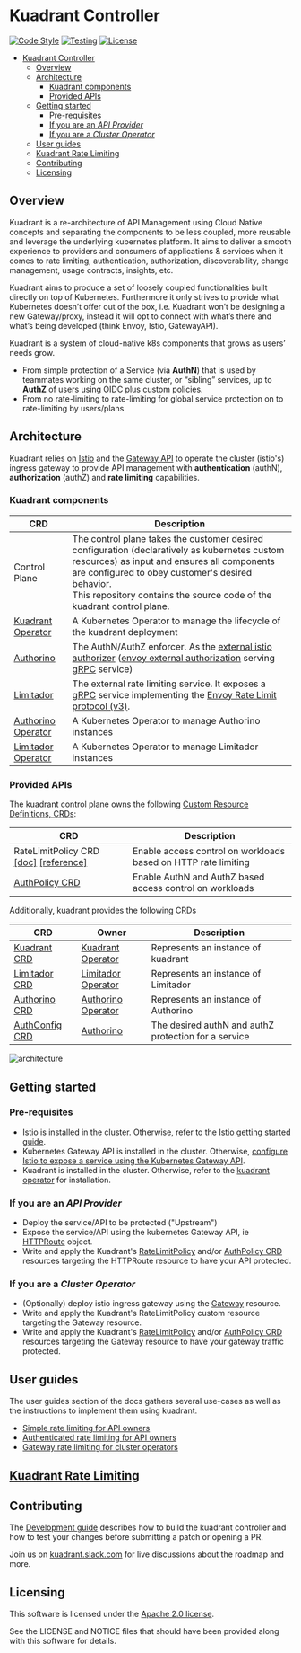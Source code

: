 # Kuadrant Controller

[![Code Style](https://github.com/Kuadrant/kuadrant-controller/actions/workflows/code-style.yaml/badge.svg)](https://github.com/Kuadrant/kuadrant-controller/actions/workflows/code-style.yaml)
[![Testing](https://github.com/Kuadrant/kuadrant-controller/actions/workflows/testing.yaml/badge.svg)](https://github.com/Kuadrant/kuadrant-controller/actions/workflows/testing.yaml)
[![License](https://img.shields.io/badge/license-Apache--2.0-blue.svg)](http://www.apache.org/licenses/LICENSE-2.0)

<!--ts-->
* [Kuadrant Controller](#kuadrant-controller)
   * [Overview](#overview)
   * [Architecture](#architecture)
      * [Kuadrant components](#kuadrant-components)
      * [Provided APIs](#provided-apis)
   * [Getting started](#getting-started)
      * [Pre-requisites](#pre-requisites)
      * [If you are an <em>API Provider</em>](#if-you-are-an-api-provider)
      * [If you are a <em>Cluster Operator</em>](#if-you-are-a-cluster-operator)
   * [User guides](#user-guides)
   * [<a href="/doc/rate-limiting.md">Kuadrant Rate Limiting</a>](#kuadrant-rate-limiting)
   * [Contributing](#contributing)
   * [Licensing](#licensing)

<!-- Created by https://github.com/ekalinin/github-markdown-toc -->
<!-- Added by: eguzki, at: vie 29 jul 2022 14:46:51 CEST -->

<!--te-->

## Overview

Kuadrant is a re-architecture of API Management using Cloud Native concepts and separating the components to be less coupled,
more reusable and leverage the underlying kubernetes platform. It aims to deliver a smooth experience to providers and consumers
of applications & services when it comes to rate limiting, authentication, authorization, discoverability, change management, usage contracts, insights, etc.

Kuadrant aims to produce a set of loosely coupled functionalities built directly on top of Kubernetes.
Furthermore it only strives to provide what Kubernetes doesn’t offer out of the box, i.e. Kuadrant won’t be designing a new Gateway/proxy,
instead it will opt to connect with what’s there and what’s being developed (think Envoy, Istio, GatewayAPI).

Kuadrant is a system of cloud-native k8s components that grows as users’ needs grow.
* From simple protection of a Service (via **AuthN**) that is used by teammates working on the same cluster, or “sibling” services, up to **AuthZ** of users using OIDC plus custom policies.
* From no rate-limiting to rate-limiting for global service protection on to rate-limiting by users/plans

## Architecture

Kuadrant relies on [Istio](https://istio.io/) and the [Gateway API](https://gateway-api.sigs.k8s.io/)
to operate the cluster (istio's) ingress gateway to provide API management with **authentication** (authN),
**authorization** (authZ) and **rate limiting** capabilities.

### Kuadrant components

| CRD | Description |
| --- | --- |
| Control Plane | The control plane takes the customer desired configuration (declaratively as kubernetes custom resources) as input and ensures all components are configured to obey customer's desired behavior.<br> This repository contains the source code of the kuadrant control plane. |
| [Kuadrant Operator](https://github.com/Kuadrant/kuadrant-operator) | A Kubernetes Operator to manage the lifecycle of the kuadrant deployment |
| [Authorino](https://github.com/Kuadrant/authorino) | The AuthN/AuthZ enforcer. As the [external istio authorizer](https://istio.io/latest/docs/tasks/security/authorization/authz-custom/) ([envoy external authorization](https://www.envoyproxy.io/docs/envoy/latest/configuration/http/http_filters/ext_authz_filter) serving [gRPC](https://grpc.io/) service) |
| [Limitador](https://github.com/Kuadrant/limitador) | The external rate limiting service. It exposes a [gRPC](https://grpc.io/) service implementing the [Envoy Rate Limit protocol (v3)](https://www.envoyproxy.io/docs/envoy/latest/api-v3/service/ratelimit/v3/rls.proto). |
| [Authorino Operator](https://github.com/Kuadrant/authorino-operator) | A Kubernetes Operator to manage Authorino instances |
| [Limitador Operator](https://github.com/Kuadrant/limitador-operator) | A Kubernetes Operator to manage Limitador instances |

### Provided APIs

The kuadrant control plane owns the following [Custom Resource Definitions, CRDs](https://kubernetes.io/docs/tasks/extend-kubernetes/custom-resources/custom-resource-definitions/):

| CRD | Description |
| --- | --- |
| RateLimitPolicy CRD [\[doc\]](/doc/rate-limiting.md) [[reference]](doc/ratelimitpolicy-reference.md) | Enable access control on workloads based on HTTP rate limiting |
| [AuthPolicy CRD](apis/apim/v1alpha1/authpolicy_types.go) | Enable AuthN and AuthZ based access control on workloads |

Additionally, kuadrant provides the following CRDs

| CRD | Owner | Description |
| --- | --- | --- |
| [Kuadrant CRD](https://github.com/Kuadrant/kuadrant-operator/blob/main/api/v1beta1/kuadrant_types.go) | [Kuadrant Operator](https://github.com/Kuadrant/kuadrant-operator) | Represents an instance of kuadrant |
| [Limitador CRD](doc/ratelimitpolicy-reference.md) | [Limitador Operator](https://github.com/Kuadrant/limitador-operator) | Represents an instance of Limitador |
| [Authorino CRD](https://github.com/Kuadrant/authorino-operator#the-authorino-custom-resource-definition-crd) | [Authorino Operator](https://github.com/Kuadrant/authorino-operator) | Represents an instance of Authorino |
| [AuthConfig CRD](https://github.com/Kuadrant/authorino/blob/main/docs/architecture.md#the-authorino-authconfig-custom-resource-definition-crd) | [Authorino](https://github.com/Kuadrant/authorino) | The desired authN and authZ protection for a service |

![architecture](https://i.imgur.com/0vdUZ0l.png)

## Getting started

### Pre-requisites

* Istio is installed in the cluster. Otherwise, refer to the
[Istio getting started guide](https://istio.io/latest/docs/setup/getting-started/).
* Kubernetes Gateway API is installed in the cluster. Otherwise,
[configure Istio to expose a service using the Kubernetes Gateway API](https://istio.io/latest/docs/tasks/traffic-management/ingress/gateway-api/).
* Kuadrant is installed in the cluster.
Otherwise, refer to the [kuadrant operator](https://github.com/Kuadrant/kuadrant-operator)
for installation.

### If you are an *API Provider*

* Deploy the service/API to be protected ("Upstream")
* Expose the service/API using the kubernetes Gateway API, ie
[HTTPRoute](https://gateway-api.sigs.k8s.io/v1alpha2/references/spec/#gateway.networking.k8s.io/v1alpha2.HTTPRoute) object.
* Write and apply the Kuadrant's [RateLimitPolicy](/doc/rate-limiting.md) and/or
[AuthPolicy CRD](apis/apim/v1alpha1/authpolicy_types.go) resources targeting the HTTPRoute resource
to have your API protected.

### If you are a *Cluster Operator*

* (Optionally) deploy istio ingress gateway using the
[Gateway](https://gateway-api.sigs.k8s.io/v1alpha2/references/spec/#gateway.networking.k8s.io/v1alpha2.Gateway) resource.
* Write and apply the Kuadrant's RateLimitPolicy custom resource targeting the Gateway resource.
* Write and apply the Kuadrant's [RateLimitPolicy](/doc/rate-limiting.md) and/or
[AuthPolicy CRD](apis/apim/v1alpha1/authpolicy_types.go) resources targeting the Gateway resource
to have your gateway traffic protected.

## User guides

The user guides section of the docs gathers several use-cases as well as the instructions to implement them using kuadrant.

* [Simple rate limiting for API owners](doc/user-guides/simple-rl-for-api-owners.md)
* [Authenticated rate limiting for API owners](doc/user-guides/authenticated-rl-for-api-owners.md)
* [Gateway rate limiting for cluster operators](doc/user-guides/gateway-rl-for-cluster-operators.md)

## [Kuadrant Rate Limiting](/doc/rate-limiting.md)

## Contributing

The [Development guide](doc/development.md) describes how to build the kuadrant controller and
how to test your changes before submitting a patch or opening a PR.

Join us on [kuadrant.slack.com](https://kuadrant.slack.com/)
for live discussions about the roadmap and more.

## Licensing

This software is licensed under the [Apache 2.0 license](https://www.apache.org/licenses/LICENSE-2.0).

See the LICENSE and NOTICE files that should have been provided along with this software for details.
